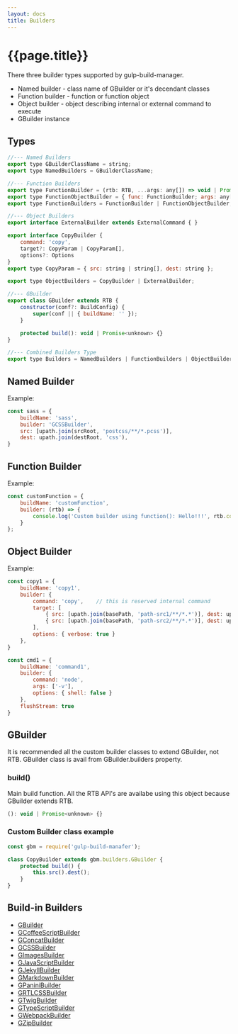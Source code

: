 ```yaml
---
layout: docs
title: Builders
---
```


# {{page.title}}

There three builder types supported by gulp-build-manager.
* Named builder - class name of GBuilder or it's decendant classes
* Function builder - function or function object
* Object builder - object describing internal or external command to execute
* GBuilder instance

## Types
```js
//--- Named Builders
export type GBuilderClassName = string;
export type NamedBuilders = GBuilderClassName;

//--- Function Builders
export type FunctionBuilder = (rtb: RTB, ...args: any[]) => void | Promise<unknown>
export type FunctionObjectBuilder = { func: FunctionBuilder; args: any[] }
export type FunctionBuilders = FunctionBuilder | FunctionObjectBuilder;

//--- Object Builders
export interface ExternalBuilder extends ExternalCommand { }

export interface CopyBuilder {
    command: 'copy',
    target?: CopyParam | CopyParam[],
    options?: Options
}
export type CopyParam = { src: string | string[], dest: string };

export type ObjectBuilders = CopyBuilder | ExternalBuilder;

//--- GBuilder
export class GBuilder extends RTB {
    constructor(conf?: BuildConfig) {
        super(conf || { buildName: '' });
    }

    protected build(): void | Promise<unknown> {}
}

//--- Combined Builders Type
export type Builders = NamedBuilders | FunctionBuilders | ObjectBuilders | GBuilder;

```


## Named Builder
Example:
```js
const sass = {
    buildName: 'sass',
    builder: 'GCSSBuilder',
    src: [upath.join(srcRoot, 'postcss/**/*.pcss')],
    dest: upath.join(destRoot, 'css'),
}
```


## Function Builder
Example:
```js
const customFunction = {
    buildName: 'customFunction',
    builder: (rtb) => {
        console.log('Custom builder using function(): Hello!!!', rtb.conf.buildName);
    }
};
```


## Object Builder
Example:
```js
const copy1 = {
    buildName: 'copy1',
    builder: {
        command: 'copy',    // this is reserved internal command
        target: [
            { src: [upath.join(basePath, 'path-src1/**/*.*')], dest: upath.join(basePath, 'path-dest1') },
            { src: [upath.join(basePath, 'path-src2/**/*.*')], dest: upath.join(basePath, 'path-dest2') }
        ],
        options: { verbose: true }
    },
}

const cmd1 = {
    buildName: 'command1',
    builder: {
        command: 'node',
        args: ['-v'],
        options: { shell: false }
    },
    flushStream: true
}
```


## GBuilder
It is recommended all the custom builder classes to extend GBuilder, not RTB.
GBuilder class is avail from GBuilder.builders property.

### build()
Main build function. All the RTB API's are availabe using this object because GBuilder extends RTB.
```js
(): void | Promise<unknown> {}
```

### Custom Builder class example
```js
const gbm = require('gulp-build-manafer');

class CopyBuilder extends gbm.builders.GBuilder {
    protected build() {
        this.src().dest();
    }
}
```


## Build-in Builders
- [GBuilder](/{{site.contentsurl}}/builtin-builders/GBuilder)
- [GCoffeeScriptBuilder](/{{site.contentsurl}}/builtin-builders/GCoffeeScriptBuilder)
- [GConcatBuilder](/{{site.contentsurl}}/builtin-builders/GConcatBuilder)
- [GCSSBuilder](/{{site.contentsurl}}/builtin-builders/GCSSBuilder)
- [GImagesBuilder](/{{site.contentsurl}}/builtin-builders/GImagesBuilder)
- [GJavaScriptBuilder](/{{site.contentsurl}}/builtin-builders/GJavaScriptBuilder)
- [GJekyllBuilder](/{{site.contentsurl}}/builtin-builders/GJekyllBuilder)
- [GMarkdownBuilder](/{{site.contentsurl}}/builtin-builders/GMarkdownBuilder)
- [GPaniniBuilder](/{{site.contentsurl}}/builtin-builders/GPaniniBuilder)
- [GRTLCSSBuilder](/{{site.contentsurl}}/builtin-builders/GRTLCSSBuilder)
- [GTwigBuilder](/{{site.contentsurl}}/builtin-builders/GTwigBuilder)
- [GTypeScriptBuilder](/{{site.contentsurl}}/builtin-builders/GTypeScriptBuilder)
- [GWebpackBuilder](/{{site.contentsurl}}/builtin-builders/GWebpackBuilder)
- [GZipBuilder](/{{site.contentsurl}}/builtin-builders/GZipBuilder)
